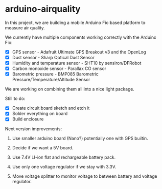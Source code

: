 arduino-airquality
==================
      
In this project, we are building a mobile Arduino Fio based platform to measure air quality.

We currently have multiple components working correctly with the Arduino Fio:

- [x] GPS sensor - Adafruit Ultimate GPS Breakout v3 and the OpenLog
- [x] Dust sensor - Sharp Optical Dust Sensor
- [x] Humidity and temperature sensor - SHT10 by sensiron/DFRobot
- [x] Carbon monoxide sensor - Parallax CO sensor
- [x] Barometric pressure - BMP085 Barometric Pressure/Temperature/Altitude Sensor

We are working on combining them all into a nice light package.

Still to do:
- [x] Create circuit board sketch and etch it
- [x] Solder everything on board
- [x] Build enclosure

Next version improvements:

1. Use smaller arduino board (Nano?) potentially one with GPS builtin.

2. Decide if we want a 5V board.

3. Use 7.4V LI-ion flat and rechargeable battery pack.

4. Use only one voltage regulator if we stay with 3.3V.

5. Move voltage splitter to monitor voltage to between battery and voltage regulator.
